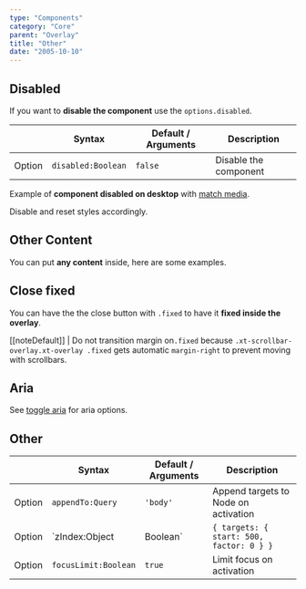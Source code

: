 ```yaml
---
type: "Components"
category: "Core"
parent: "Overlay"
title: "Other"
date: "2005-10-10"
---
```


## Disabled

If you want to **disable the component** use the `options.disabled`.

<div class="xt-overflow-sub overflow-y-hidden overflow-x-scroll my-4 xt-my-auto w-full">

|                         | Syntax                                    | Default / Arguments                       | Description                   |
| ----------------------- | ----------------------------------------- | ----------------------------- | ----------------------------- |
| Option                  | `disabled:Boolean`                              | `false`                     | Disable the component           |

</div>

Example of **component disabled on desktop** with [match media](/components/core/overlay/api#match-media).

Disable and reset styles accordingly.

<demo>
  <demoinline src="demos/components/core/overlay/disable">
  </demoinline>
</demo>

## Other Content

You can put **any content** inside, here are some examples.

<demo>
  <demoinline src="demos/components/core/overlay/other-content">
  </demoinline>
</demo>

## Close fixed

You can have the the close button with `.fixed` to have it **fixed inside the overlay**.

[[noteDefault]]
| Do not transition margin on`.fixed` because `.xt-scrollbar-overlay.xt-overlay .fixed` gets automatic `margin-right` to prevent moving with scrollbars.

<demo>
  <demoinline src="demos/components/core/overlay/close-fixed">
  </demoinline>
</demo>

## Aria

See [toggle aria](/components/core/toggle/other#aria) for aria options.

## Other

<div class="xt-overflow-sub overflow-y-hidden overflow-x-scroll my-4 xt-my-auto w-full">

|                         | Syntax                                    | Default / Arguments                       | Description                   |
| ----------------------- | ----------------------------------------- | ----------------------------- | ----------------------------- |
| Option                  | `appendTo:Query`                          | `'body'`        | Append targets to Node on activation            |
| Option                  | `zIndex:Object|Boolean`                 | `{ targets: { start: 500, factor: 0 } }`     | Set `z-index` on activation, can be `elements`, `targets`, `elementsInner`, `targetsInner`          |
| Option                  | `focusLimit:Boolean`                          | `true`        | Limit focus on activation            |

</div>
